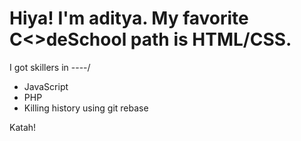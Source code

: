 
Hiya! I'm aditya.
My favorite C<>deSchool path is HTML/CSS.
=========================================

I got skillers in ----/

* JavaScript
* PHP
* Killing history using git rebase

Katah!
